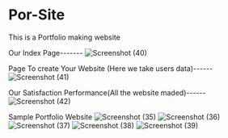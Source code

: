 # Por-Site
This is a Portfolio making website 

Our Index Page-------
![Screenshot (40)](https://user-images.githubusercontent.com/77779835/170072066-78aa2034-21f8-4499-abac-9e3e101b1f4c.png)

Page To create Your Website (Here we take users data)------
![Screenshot (41)](https://user-images.githubusercontent.com/77779835/170072183-15e469b8-ad70-4bfe-a294-d16c9e62082d.png)

Our Satisfaction Performance(All the website maded)------
![Screenshot (42)](https://user-images.githubusercontent.com/77779835/170072269-0fad1e4a-1359-4abe-8e74-d67f842504f1.png)

Sample Portfolio Website
![Screenshot (35)](https://user-images.githubusercontent.com/77779835/170072294-a9a1ed89-cf5a-4a12-a384-256a27d38d67.png)
![Screenshot (36)](https://user-images.githubusercontent.com/77779835/170072323-ccc0d498-b32f-4646-ae6b-f0a511fa76c1.png)
![Screenshot (37)](https://user-images.githubusercontent.com/77779835/170072348-45ba21dd-d466-42df-b45d-dbf3a736c4bd.png)
![Screenshot (38)](https://user-images.githubusercontent.com/77779835/170072410-d1e321e8-4a8c-428c-8e17-3c65b563735c.png)
![Screenshot (39)](https://user-images.githubusercontent.com/77779835/170073334-ed89b21b-8fda-4c65-bcf5-9d75d9fd2bdc.png)
